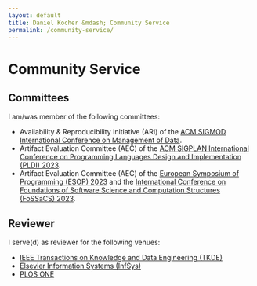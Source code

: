 ```yaml
---
layout: default
title: Daniel Kocher &mdash; Community Service
permalink: /community-service/
---
```


# Community Service

## Committees

I am/was member of the following committees:

- Availability & Reproducibility Initiative (ARI) of the [ACM SIGMOD International Conference on Management of Data](https://2023.sigmod.org/).
- Artifact Evaluation Committee (AEC) of the [ACM SIGPLAN International Conference on Programming Languages Design and Implementation (PLDI) 2023](https://pldi23.sigplan.org/).
- Artifact Evaluation Committee (AEC) of the [European Symposium of Programming (ESOP) 2023](https://etaps.org/2023/esop) and the [International Conference on Foundations of Software Science and Computation Structures (FoSSaCS) 2023](https://etaps.org/2023/fossacs).

## Reviewer

I serve(d) as reviewer for the following venues:

- [IEEE Transactions on Knowledge and Data Engineering (TKDE)](https://ieeexplore.ieee.org/xpl/RecentIssue.jsp?punumber=69)
- [Elsevier Information Systems (InfSys)](https://www.sciencedirect.com/journal/information-systems)
- [PLOS ONE](https://journals.plos.org/plosone/)
